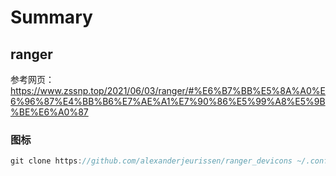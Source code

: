 # Summary

## ranger
参考网页：https://www.zssnp.top/2021/06/03/ranger/#%E6%B7%BB%E5%8A%A0%E6%96%87%E4%BB%B6%E7%AE%A1%E7%90%86%E5%99%A8%E5%9B%BE%E6%A0%87
### 图标

```cpp
git clone https://github.com/alexanderjeurissen/ranger_devicons ~/.config/ranger/plugins/ranger_devicons
```
